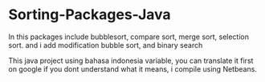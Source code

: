 # Sorting-Packages-Java
In this packages include bubblesort, compare sort, merge sort, selection sort. and i add modification bubble sort, and binary search

This java project using bahasa indonesia variable, you can translate it first on google if you dont understand what it means, i compile using Netbeans.

